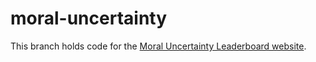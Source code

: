 # moral-uncertainty

This branch holds code for the [Moral Uncertainty Leaderboard website](https://junshern.github.io/moral-uncertainty/).